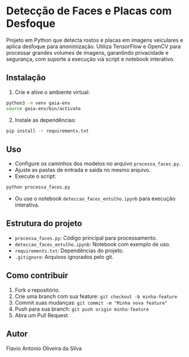 # Detecção de Faces e Placas com Desfoque

Projeto em Python que detecta rostos e placas em imagens veiculares e aplica desfoque para anonimização. Utiliza TensorFlow e OpenCV para processar grandes volumes de imagens, garantindo privacidade e segurança, com suporte a execução via script e notebook interativo.

## Instalação

1. Crie e ative o ambiente virtual:

```bash
python3 -m venv gaia-env
source gaia-env/bin/activate
```

2. Instale as dependências:

```bash
pip install -r requirements.txt
```

## Uso

- Configure os caminhos dos modelos no arquivo `processa_faces.py`.
- Ajuste as pastas de entrada e saída no mesmo arquivo.
- Execute o script:

```bash
python processa_faces.py
```

- Ou use o notebook `deteccao_faces_entulho.ipynb` para execução interativa.

## Estrutura do projeto

- `processa_faces.py`: Código principal para processamento.
- `deteccao_faces_entulho.ipynb`: Notebook com exemplo de uso.
- `requirements.txt`: Dependências do projeto.
- `.gitignore`: Arquivos ignorados pelo git.

## Como contribuir

1. Fork o repositório.
2. Crie uma branch com sua feature: `git checkout -b minha-feature`
3. Commit suas mudanças: `git commit -m "Minha nova feature"`
4. Push para sua branch: `git push origin minha-feature`
5. Abra um Pull Request.

## Autor

Flavio Antonio Oliveira da Silva

